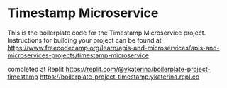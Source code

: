 # Timestamp Microservice

This is the boilerplate code for the Timestamp Microservice project. Instructions for building your project can be found at https://www.freecodecamp.org/learn/apis-and-microservices/apis-and-microservices-projects/timestamp-microservice


completed at Replit
https://replit.com/@ykaterina/boilerplate-project-timestamp
https://boilerplate-project-timestamp.ykaterina.repl.co
